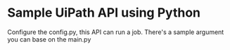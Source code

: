 # Sample UiPath API using Python

Configure the config.py, this API can run a job. There's a sample argument you can base on the main.py
